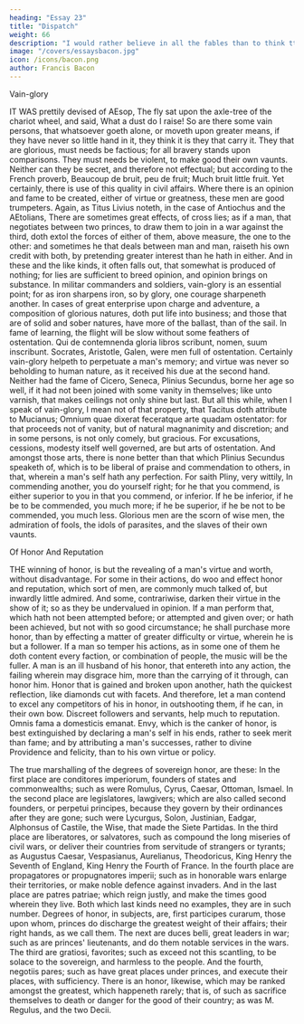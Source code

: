 ```yaml
---
heading: "Essay 23"
title: "Dispatch"
weight: 66
description: "I would rather believe in all the fables than to think tthat this universal frame is without a mind"
image: "/covers/essaysbacon.jpg"
icon: /icons/bacon.png
author: Francis Bacon
---
```



Vain-glory

IT WAS prettily devised of AEsop, The fly sat upon the axle-tree of the chariot wheel, and said, What a dust do I raise! So are there some vain persons, that whatsoever goeth alone, or moveth upon greater means, if they have never so little hand in it, they think it is they that carry it. They that are glorious, must needs be factious; for all bravery stands upon comparisons. They must needs be violent, to make good their own vaunts. Neither can they be secret, and therefore not effectual; but according to the French proverb, Beaucoup de bruit, peu de fruit; Much bruit little fruit. Yet certainly, there is use of this quality in civil affairs. Where there is an opinion and fame to be created, either of virtue or greatness, these men are good trumpeters. Again, as Titus Livius noteth, in the case of Antiochus and the AEtolians, There are sometimes great effects, of cross lies; as if a man, that negotiates between two princes, to draw them to join in a war against the third, doth extol the forces of either of them, above measure, the one to the other: and sometimes he that deals between man and man, raiseth his own credit with both, by pretending greater interest than he hath in either. And in these and the like kinds, it often falls out, that somewhat is produced of nothing; for lies are sufficient to breed opinion, and opinion brings on substance. In militar commanders and soldiers, vain-glory is an essential point; for as iron sharpens iron, so by glory, one courage sharpeneth another. In cases of great enterprise upon charge and adventure, a composition of glorious natures, doth put life into business; and those that are of solid and sober natures, have more of the ballast, than of the sail. In fame of learning, the flight will be slow without some feathers of ostentation. Qui de contemnenda gloria libros scribunt, nomen, suum inscribunt. Socrates, Aristotle, Galen, were men full of ostentation. Certainly vain-glory helpeth to perpetuate a man's memory; and virtue was never so beholding to human nature, as it received his due at the second hand. Neither had the fame of Cicero, Seneca, Plinius Secundus, borne her age so well, if it had not been joined with some vanity in themselves; like unto varnish, that makes ceilings not only shine but last. But all this while, when I speak of vain-glory, I mean not of that property, that Tacitus doth attribute to Mucianus; Omnium quae dixerat feceratque arte quadam ostentator: for that proceeds not of vanity, but of natural magnanimity and discretion; and in some persons, is not only comely, but gracious. For excusations, cessions, modesty itself well governed, are but arts of ostentation. And amongst those arts, there is none better than that which Plinius Secundus speaketh of, which is to be liberal of praise and commendation to others, in that, wherein a man's self hath any perfection. For saith Pliny, very wittily, In commending another, you do yourself right; for he that you commend, is either superior to you in that you commend, or inferior. If he be inferior, if he be to be commended, you much more; if he be superior, if he be not to be commended, you much less. Glorious men are the scorn of wise men, the admiration of fools, the idols of parasites, and the slaves of their own vaunts.


Of Honor And Reputation

THE winning of honor, is but the revealing of a man's virtue and worth, without disadvantage. For some in their actions, do woo and effect honor and reputation, which sort of men, are commonly much talked of, but inwardly little admired. And some, contrariwise, darken their virtue in the show of it; so as they be undervalued in opinion. If a man perform that, which hath not been attempted before; or attempted and given over; or hath been achieved, but not with so good circumstance; he shall purchase more honor, than by effecting a matter of greater difficulty or virtue, wherein he is but a follower. If a man so temper his actions, as in some one of them he doth content every faction, or combination of people, the music will be the fuller. A man is an ill husband of his honor, that entereth into any action, the failing wherein may disgrace him, more than the carrying of it through, can honor him. Honor that is gained and broken upon another, hath the quickest reflection, like diamonds cut with facets. And therefore, let a man contend to excel any competitors of his in honor, in outshooting them, if he can, in their own bow. Discreet followers and servants, help much to reputation. Omnis fama a domesticis emanat. Envy, which is the canker of honor, is best extinguished by declaring a man's self in his ends, rather to seek merit than fame; and by attributing a man's successes, rather to divine Providence and felicity, than to his own virtue or policy.

The true marshalling of the degrees of sovereign honor, are these: In the first place are conditores imperiorum, founders of states and commonwealths; such as were Romulus, Cyrus, Caesar, Ottoman, Ismael. In the second place are legislatores, lawgivers; which are also called second founders, or perpetui principes, because they govern by their ordinances after they are gone; such were Lycurgus, Solon, Justinian, Eadgar, Alphonsus of Castile, the Wise, that made the Siete Partidas. In the third place are liberatores, or salvatores, such as compound the long miseries of civil wars, or deliver their countries from servitude of strangers or tyrants; as Augustus Caesar, Vespasianus, Aurelianus, Theodoricus, King Henry the Seventh of England, King Henry the Fourth of France. In the fourth place are propagatores or propugnatores imperii; such as in honorable wars enlarge their territories, or make noble defence against invaders. And in the last place are patres patriae; which reign justly, and make the times good wherein they live. Both which last kinds need no examples, they are in such number. Degrees of honor, in subjects, are, first participes curarum, those upon whom, princes do discharge the greatest weight of their affairs; their right hands, as we call them. The next are duces belli, great leaders in war; such as are princes' lieutenants, and do them notable services in the wars. The third are gratiosi, favorites; such as exceed not this scantling, to be solace to the sovereign, and harmless to the people. And the fourth, negotiis pares; such as have great places under princes, and execute their places, with sufficiency. There is an honor, likewise, which may be ranked amongst the greatest, which happeneth rarely; that is, of such as sacrifice themselves to death or danger for the good of their country; as was M. Regulus, and the two Decii.




